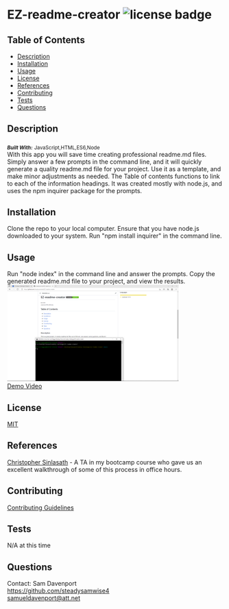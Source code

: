 
# EZ-readme-creator   ![license badge](https://img.shields.io/badge/License-MIT-<green>)

## Table of Contents
* [Description](#description)
* [Installation](#installation)
* [Usage](#usage)
* [License](#license)
* [References](#reference)
* [Contributing](#contributing)
* [Tests](#tests)
* [Questions](#questions)

## Description <a name="description"></a>
<sub>_***Built With:***_</sub> <sub>JavaScript,HTML,ES6,Node</sub> </br>
With this app you will save time creating professional readme.md files. Simply answer a few prompts in the command line, and it will quickly generate a quality readme.md file for your project. Use it as a template, and make minor adjustments as needed. The Table of contents functions to link to each of the information headings. It was created mostly with node.js, and uses the npm inquirer package for the prompts.

## Installation <a name="installation"></a>
Clone the repo to your local computer. Ensure that you have node.js downloaded to your system. Run "npm install inquirer" in the command line.

## Usage <a name="usage"></a>
Run "node index" in the command line and answer the prompts. Copy the generated readme.md file to your project, and view the results. </br>
<img src="./utils/images/demo.png" width="400 px"> </br>
[Demo Video](https://drive.google.com/file/d/15_XxcGFl3RcFdq52nlSzaN6PeqieMEwk/preview) 

## License <a name="license"></a>
[MIT](./docs/mit-license.txt)

## References <a name="reference"></a>
[Christopher Sinlasath](https://github.com/csinlasath) - A TA in my bootcamp course who gave us an excellent walkthrough of some of this process in office hours.

## Contributing <a name="contributing"></a>
[Contributing Guidelines](./docs/contribute.txt)

## Tests <a name="tests"></a>
N/A at this time

## Questions <a name="questions"></a>
Contact: Sam Davenport </br>
https://github.com/steadysamwise4 </br>
samueldavenport@att.net
    
